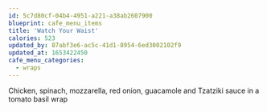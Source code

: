 ```yaml
---
id: 5c7d80cf-04b4-4951-a221-a38ab2607900
blueprint: cafe_menu_items
title: 'Watch Your Waist'
calories: 523
updated_by: 87abf3e6-ac5c-41d1-8954-6ed3002102f9
updated_at: 1653422450
cafe_menu_categories:
  - wraps
---
```

Chicken, spinach, mozzarella, red onion, guacamole and Tzatziki sauce in a tomato basil wrap